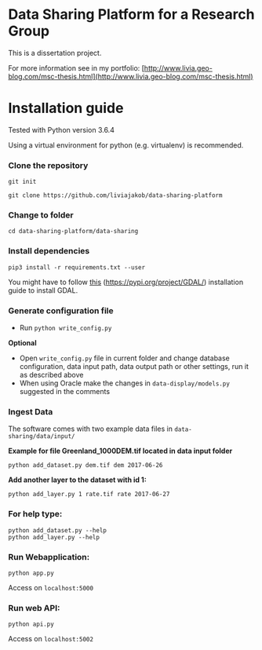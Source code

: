 # Data Sharing Platform for a Research Group

This is a dissertation project.

For more information see in my portfolio: [http://www.livia.geo-blog.com/msc-thesis.html](http://www.livia.geo-blog.com/msc-thesis.html)



# Installation guide

Tested with Python version 3.6.4

Using a virtual environment for python (e.g. virtualenv) is recommended.

### Clone the repository

```git init```

```git clone https://github.com/liviajakob/data-sharing-platform```


### Change to folder

```cd data-sharing-platform/data-sharing```


### Install dependencies

```pip3 install -r requirements.txt --user```

You might have to follow [this](https://pypi.org/project/GDAL/) (https://pypi.org/project/GDAL/) installation guide to install GDAL.

### Generate configuration file

- Run ```python write_config.py```

**Optional**

- Open ```write_config.py``` file in current folder and change database configuration, data input path, data output path or other settings, run it as described above
- When using Oracle make the changes in ```data-display/models.py``` suggested in the comments


### Ingest Data 

The software comes with two example data files in ```data-sharing/data/input/```

**Example for file Greenland_1000DEM.tif located in data input folder**

```python add_dataset.py dem.tif dem 2017-06-26```


**Add another layer to the dataset with id 1:**


```python add_layer.py 1 rate.tif rate 2017-06-27```

### For help type:

```
python add_dataset.py --help
python add_layer.py --help
```


### Run Webapplication:

```
python app.py
```

Access on ```localhost:5000```

### Run web API:

```
python api.py
```

Access on ```localhost:5002```


